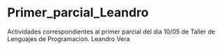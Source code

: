 # Primer_parcial_Leandro
Actividades correspondientes al primer parcial del dia 10/05 de Taller de Lenguajes de Programacion. Leandro Vera
